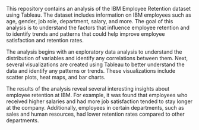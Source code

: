 This repository contains an analysis of the IBM Employee Retention dataset using Tableau. The dataset includes information on IBM employees such as age, gender, job role, department, salary, and more. The goal of this analysis is to understand the factors that influence employee retention and to identify trends and patterns that could help improve employee satisfaction and retention rates.

The analysis begins with an exploratory data analysis to understand the distribution of variables and identify any correlations between them. Next, several visualizations are created using Tableau to better understand the data and identify any patterns or trends. These visualizations include scatter plots, heat maps, and bar charts.

The results of the analysis reveal several interesting insights about employee retention at IBM. For example, it was found that employees who received higher salaries and had more job satisfaction tended to stay longer at the company. Additionally, employees in certain departments, such as sales and human resources, had lower retention rates compared to other departments.
